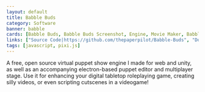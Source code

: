```yaml
---
layout: default
title: Babble Buds
category: Software
banner: babble
cards: [Babble Buds, Babble Buds Screenshot, Engine, Movie Maker, Babble MM Screenshot]
links: ["Source Code|https://github.com/thepaperpilot/Babble-Buds", "Download|https://github.com/thepaperpilot/Babble-Buds/releases", "Website|http://babblebuds.xyz"]
tags: [javascript, pixi.js]
---
```

A free, open source virtual puppet show engine I made for web and unity, as well as an accompanying electron-based puppet editor and multiplayer stage. Use it for enhancing your digital tabletop roleplaying game, creating silly videos, or even scripting cutscenes in a videogame!
